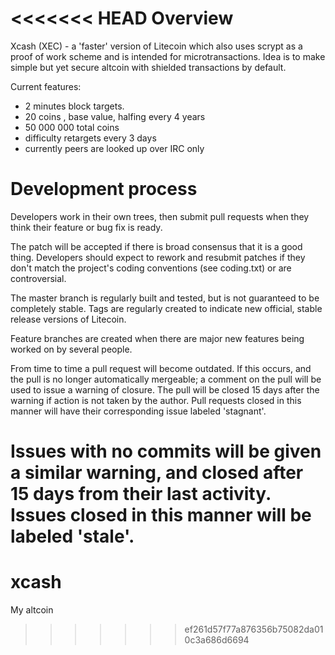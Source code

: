 <<<<<<< HEAD
Overview
=========

Xcash (XEC) - a 'faster' version of Litecoin which also uses scrypt
as a proof of work scheme and is intended for microtransactions.
Idea is to make simple but yet secure altcoin with shielded
transactions by default. 

Current features:
 - 2 minutes block targets.
 - 20 coins , base value, halfing every 4 years
 - 50 000 000 total coins
 - difficulty retargets every 3 days
 - currently peers are looked up over IRC only

Development process
===================

Developers work in their own trees, then submit pull requests when
they think their feature or bug fix is ready.

The patch will be accepted if there is broad consensus that it is a
good thing.  Developers should expect to rework and resubmit patches
if they don't match the project's coding conventions (see coding.txt)
or are controversial.

The master branch is regularly built and tested, but is not guaranteed
to be completely stable. Tags are regularly created to indicate new
official, stable release versions of Litecoin.

Feature branches are created when there are major new features being
worked on by several people.

From time to time a pull request will become outdated. If this occurs, and
the pull is no longer automatically mergeable; a comment on the pull will
be used to issue a warning of closure. The pull will be closed 15 days
after the warning if action is not taken by the author. Pull requests closed
in this manner will have their corresponding issue labeled 'stagnant'.

Issues with no commits will be given a similar warning, and closed after
15 days from their last activity. Issues closed in this manner will be 
labeled 'stale'.
=======
# xcash
My altcoin
>>>>>>> ef261d57f77a876356b75082da010c3a686d6694
